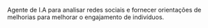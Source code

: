 Agente de I.A para analisar redes sociais e fornecer orientações de melhorias para melhorar o engajamento de indivíduos.
